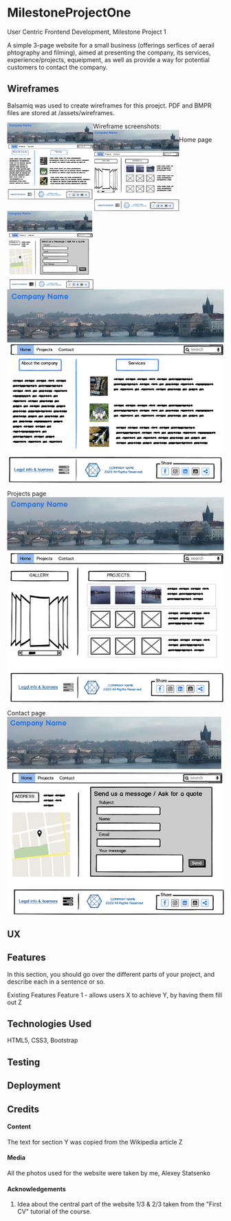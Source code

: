 # MilestoneProjectOne
User Centric Frontend Development, Milestone Project 1

A simple 3-page website for a small business (offerings serfices of aerail phtography and filming), aimed at presenting the company, its services, experience/projects, equeipment, as well as provide a way for potential customers to contact the company.

## Wireframes
Balsamiq was used to create wireframes for this proejct.
PDF and BMPR files are stored at /assets/wireframes.

Wireframe screenshots:
<img src="assets/images/index.png" alt="Home Page" style="float: left; margin-rigth: 10px;" width="200"/>
<img src="assets/images/projects.png" alt="Home Page" style="float: left; margin-rigth: 10px;" width="200"/>
<img src="assets/images/contact.png" alt="Home Page" style="float: left; margin-rigth: 10px;" width="200"/>

Home page
![Home Page](assets/images/index.png)

Projects page
![Projects Page](assets/images/projects.png)

Contact page
![Contact Page](assets/images/contact.png)




## UX


## Features
In this section, you should go over the different parts of your project, and describe each in a sentence or so.

Existing Features
Feature 1 - allows users X to achieve Y, by having them fill out Z

## Technologies Used
HTML5,
CSS3,
Bootstrap


## Testing

## Deployment


## Credits

#### Content
The text for section Y was copied from the Wikipedia article Z
#### Media
All the photos used for the website were taken by me, Alexey Statsenko
#### Acknowledgements

1. Idea about the central part of the website 1/3 & 2/3 taken from the "First CV" tutorial of the course. 
